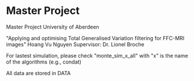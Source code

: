 # Master Project
Master Project University of Aberdeen

"Applying and optimising Total Generalised Variation filtering for FFC-MRI images"
Hoang Vu Nguyen
Supervisor: Dr. Lionel Broche

For lastest simulation, please check "monte_sim_x_all" with "x" is the name of the algorithms (e.g., condat)

All data are stored in DATA


